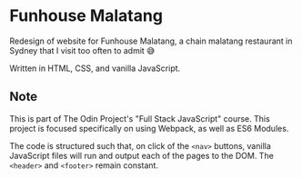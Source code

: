 # Funhouse Malatang

Redesign of website for Funhouse Malatang, a chain malatang restaurant in Sydney that I visit too often to admit 😅

Written in HTML, CSS, and vanilla JavaScript.

## Note

This is part of The Odin Project's "Full Stack JavaScript" course. This project is focused specifically on using Webpack, as well as ES6 Modules.

The code is structured such that, on click of the `<nav>` buttons, vanilla JavaScript files will run and output each of the pages to the DOM. The `<header>` and `<footer>` remain constant.
